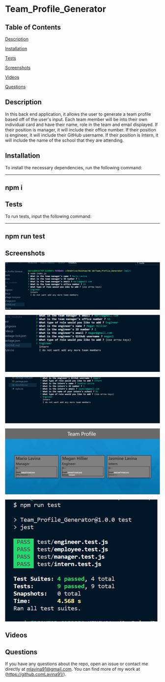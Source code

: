 # Team_Profile_Generator


## Table of Contents

[Description](#description)

[Installation](#installation)

[Tests](#tests)

[Screenshots](#screenshots)

[Videos](#videos)

[Questions](#questions)


## Description 

In this back end application, it allows the user to generate a team profile based off of the user's input. Each team member will be into their own individual card and have their name, role in the team and email displayed. If their position is manager, it will include their office number. If their position is engineer, it will include their GitHub username. If their position is Intern, it will include the name of the school that they are attending.   


## Installation 

To install the necessary dependencies, run the following command:

----------
npm i
----------


## Tests 

To run tests, input the following command:

----------------
npm run test
----------------


## Screenshots

![Picture of questions ask for manager role](./assests/managerQuestions.png)

![Picture of questions ask for engineer role](./assests/engineerQuestions.png)

![Picture of questions ask for intern role](./assests/internQuestions.png)

![Picture of generated team profile](./assests/teamProfile.png)

![Picture of tests being ran and passed](./assests/jestTest.png)


## Videos

## Questions 

If you have any questions about the repo, open an issue or contact me directly at mlavina91@gmail.com. 
You can find more of my work at (https://github.comLavina91/).
